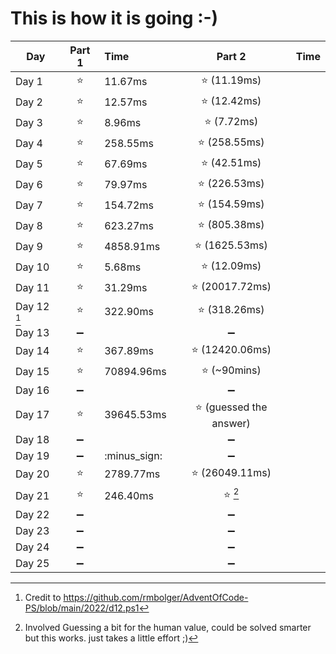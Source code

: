 # This is how it is going :-)
|**Day**|**Part 1**|**Time**|**Part 2**|**Time**|
|--|:--:|:--|:--:|--:|
|Day 1      | :star:                | 11.67ms | :star: (11.19ms)              ||
|Day 2      | :star:                | 12.57ms | :star: (12.42ms)              ||
|Day 3      | :star:                | 8.96ms | :star: (7.72ms)               ||
|Day 4      | :star:                | 258.55ms | :star: (258.55ms)             ||
|Day 5      | :star:                | 67.69ms | :star: (42.51ms)              ||
|Day 6      | :star:                | 79.97ms | :star: (226.53ms)             ||
|Day 7      | :star:                | 154.72ms | :star: (154.59ms)             ||
|Day 8      | :star:                | 623.27ms | :star: (805.38ms)             ||
|Day 9      | :star:                | 4858.91ms | :star: (1625.53ms)            ||
|Day 10     | :star:                | 5.68ms | :star: (12.09ms)              ||
|Day 11     | :star:                | 31.29ms | :star: (20017.72ms)           ||
|Day 12 [^1]| :star:                | 322.90ms | :star: (318.26ms)             || 
|Day 13     | :heavy_minus_sign:    || :heavy_minus_sign:            ||
|Day 14     | :star:                | 367.89ms              | :star: (12420.06ms)           ||
|Day 15     | :star:                | 70894.96ms            | :star: (~90mins)              ||
|Day 16     | :heavy_minus_sign:    |                       | :heavy_minus_sign:            ||
|Day 17     | :star:                | 39645.53ms            | :star: (guessed the answer)   ||
|Day 18     | :heavy_minus_sign:    |                       | :heavy_minus_sign:            ||
|Day 19     | :heavy_minus_sign:    | :minus_sign:    | :heavy_minus_sign:            ||
|Day 20     | :star:                | 2789.77ms | :star: (26049.11ms)           ||
|Day 21     | :star:                | 246.40ms | :star: [^2]                   ||
|Day 22     | :heavy_minus_sign:    || :heavy_minus_sign:            ||
|Day 23     | :heavy_minus_sign:    || :heavy_minus_sign:            ||
|Day 24     | :heavy_minus_sign:    || :heavy_minus_sign:            ||
|Day 25     | :heavy_minus_sign:    || :heavy_minus_sign:            ||

[^1]: Credit to https://github.com/rmbolger/AdventOfCode-PS/blob/main/2022/d12.ps1
[^2]: Involved Guessing a bit for the human value, could be solved smarter but this works. just takes a little effort ;)
